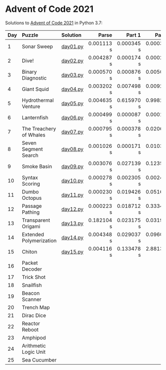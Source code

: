 # Advent of Code 2021

Solutions to [Advent of Code 2021](https://adventofcode.com/2021/) in Python 3.7:

| Day | Puzzle                  | Solution                   | Parse      | Part 1     | Part 2     |
| :-- | :---------------------- | :--------------------------| ---------: | ---------: | ---------: |
| 1   | Sonar Sweep             | [day01.py](Day01/day01.py) | 0.001113 s | 0.000345 s | 0.000318 s |
| 2   | Dive!                   | [day02.py](Day02/day02.py) | 0.004287 s | 0.000174 s | 0.000214 s |
| 3   | Binary Diagnostic       | [day03.py](Day03/day03.py) | 0.000570 s | 0.000876 s | 0.005034 s |
| 4   | Giant Squid             | [day04.py](Day04/day04.py) | 0.003202 s | 0.007498 s | 0.009233 s |
| 5   | Hydrothermal Venture    | [day05.py](Day05/day05.py) | 0.004635 s | 0.615970 s | 0.998271 s |
| 6   | Lanternfish             | [day06.py](Day06/day06.py) | 0.000499 s | 0.000087 s | 0.000188 s |
| 7   | The Treachery of Whales | [day07.py](Day07/day07.py) | 0.000795 s | 0.000378 s | 0.020677 s |
| 8   | Seven Segment Search    | [day08.py](Day08/day08.py) | 0.001026 s | 0.000171 s | 0.010321 s |
| 9   | Smoke Basin             | [day09.py](Day09/day09.py) | 0.003076 s | 0.027139 s | 0.123556 s |
| 10  | Syntax Scoring          | [day10.py](Day10/day10.py) | 0.000278 s | 0.002305 s | 0.002455 s |
| 11  | Dumbo Octopus           | [day11.py](Day11/day11.py) | 0.000230 s | 0.019426 s | 0.051653 s |
| 12  | Passage Pathing         | [day12.py](Day12/day12.py) | 0.000223 s | 0.018712 s | 0.333444 s |
| 13  | Transparent Origami     | [day13.py](Day13/day13.py) | 0.182104 s | 0.023175 s | 0.031994 s |
| 14  | Extended Polymerization | [day14.py](Day14/day14.py) | 0.004348 s | 0.029037 s | 0.096075 s |
| 15  | Chiton                  | [day15.py](Day15/day15.py) | 0.004116 s | 0.133478 s | 2.881320 s |
| 16  | Packet Decoder          |                            |            |            |            |
| 17  | Trick Shot              |                            |            |            |            |
| 18  | Snailfish               |                            |            |            |            |
| 19  | Beacon Scanner          |                            |            |            |            |
| 20  | Trench Map              |                            |            |            |            |
| 21  | Dirac Dice              |                            |            |            |            |
| 22  | Reactor Reboot          |                            |            |            |            |
| 23  | Amphipod                |                            |            |            |            |
| 24  | Arithmetic Logic Unit   |                            |            |            |            |
| 25  | Sea Cucumber            |                            |            |            |            |

